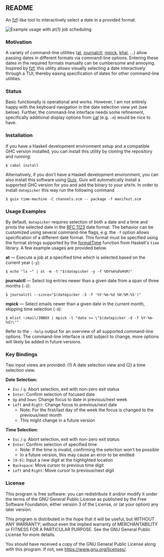 ## README

An [fzf]-like tool to interactively select a date in a provided format.

![Example usage with at(1) job scheduling](https://files.8pit.net/img/datepicker-demo-20250101.gif)

### Motivation

A variety of command-line utilities ([at], [journalctl], [mpick], [khal], …) allow passing dates in different formats via command-line options.
Entering these dates in the required formats manually can be cumbersome and annoying.
Inspired by [fzf], this utility allows visually selecting a date interactively through a TUI, thereby easing specification of dates for other command-line utilities.

### Status

Basic functionally is operational and works.
However, I am not entirely happy with the keyboard navigation in the date selection view yet (see below).
Further, the command-line interface needs some refinement, specifically additional display options from [cal] (e.g. `-m`) would be nice to have.

### Installation

If you have a Haskell development environment setup and a compatible GHC version installed, you can install this utility by cloning the repository and running:

	$ cabal install

Alternatively, if you don't have a Haskell development environment, you can also install this software using [Guix].
Guix will automatically install a supported GHC version for you and add the binary to your `$PATH`.
In order to install `datepicker` this way run the following command

	$ guix time-machine -C channels.scm -- package -f manifest.scm

### Usage Examples

By default, `datepicker` requires selection of both a date and a time and prints the selected date in the [RFC 1123] date format.
The behavior can be customized using several command-line flags, e.g. the `-f` option allows specification of a different date format.
This format must be specified using the format strings supported by the [formatTime] function from Haskell's `time` library.
A few example usages are provided below.

**at** — Execute a job at a specified time which is selected based on the current year (`-y`):

	$ echo "ls ~" | at -m -t "$(datepicker -y -f %0Y%m%d%H%M)"

**journalctl** — Select log entries newer than a given date from a span of three months (`-3`):

	$ journalctl --since="$(datepicker -3 -f '%Y-%m-%d %H:%M:%S')"

**mpick** — Select emails newer than a given date in the current month, skipping time selection (`-d`):

	$ mlist ~/mail/INBOX | mpick -t "date >= \"$(datepicker -d -f %Y-%m-%d)\""

Refer to the `--help` output for an overview of all supported command-line options.
The command-line interface is still subject to change, more options will likely be added in future versions.

### Key Bindings

Two input views are provided: (1) A date selection view and (2) a time selection view.

**Date Selection:**

* `Esc` / `q`: Abort selection, exit with non-zero exit status
* `Enter`: Confirm selection of focused date
* `Up` and `Down`: Change focus to date in previous/next week
* `Left` and `Right`: Change focus to previous/next date
	* Note: For the first/last day of the week the focus is changed to the previous/next month
	* This might change in a future version

**Time Selection:**

* `Esc` / `q`: Abort selection, exit with non-zero exit status
* `Enter`: Confirm selection of specified time
	* Note: If the time is invalid, confirming the selection won't be possible
	* In a future version, this may cause an error to be emitted
* `[0-9]`: Input a new digit at the highlighted location
* `Backspace`: Move cursor to previous time digit
* `Left` and `Right`: Move cursor to previous/next digit

### License

This program is free software: you can redistribute it and/or modify it
under the terms of the GNU General Public License as published by the
Free Software Foundation, either version 3 of the License, or (at your
option) any later version.

This program is distributed in the hope that it will be useful, but
WITHOUT ANY WARRANTY; without even the implied warranty of
MERCHANTABILITY or FITNESS FOR A PARTICULAR PURPOSE. See the GNU General
Public License for more details.

You should have received a copy of the GNU General Public License along
with this program. If not, see <https://www.gnu.org/licenses/>.

[fzf]: https://github.com/junegunn/fzf
[cal]: https://manpages.debian.org/unstable/ncal/cal.1.en.html
[at]: https://manpages.debian.org/unstable/at/at.1.en.html
[journalctl]: https://manpages.debian.org/unstable/systemd/journalctl.1.en.html#FILTERING_OPTIONS
[mpick]: https://manpages.debian.org/unstable/mblaze/mpick.1.en.html#EXAMPLES
[khal]: https://manpages.debian.org/unstable/khal/khal.1.en.html
[Guix]: https://guix.gnu.org
[formatTime]: https://hackage.haskell.org/package/time/docs/Data-Time-Format.html#v:formatTime
[RFC 1123]: https://datatracker.ietf.org/doc/html/rfc1123
